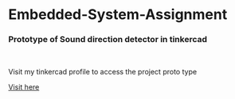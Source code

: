 # Embedded-System-Assignment
<h3>Prototype of Sound direction detector in tinkercad</h3></br>
<p>Visit my tinkercad profile to access the project proto type</p>
<a href="https://www.tinkercad.com/things/isWKdMGojxw-embedded-system-project/editel?sharecode=bxgZo3vl9GzhLqw-kI770lFaJpvO-hrxl-foYh4IMBQ">Visit here</a>
